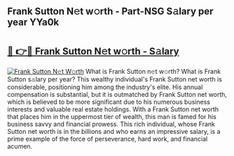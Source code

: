 ## Frank Sutton N𝚎t w𝚘rth - Part-NSG S𝚊lary per year YYa0k

# <h2><a href="http://gc3htl.nevu.top/?p=Frank+Sutton">🔗 👉🔴 Frank Sutton N𝚎t w𝚘rth - S𝚊lary</a></h2>

[![Frank Sutton N𝚎t W𝚘rth](https://i.imgur.com/Oavwk0R.jpeg)](http://gc3htl.nevu.top/?p=Frank+Sutton)
What is Frank Sutton n𝚎t w𝚘rth? What is Frank Sutton s𝚊lary per year?
This wealthy individual's Frank Sutton net worth is considerable, positioning him among the industry's elite. His annual compensation is substantial, but it is outmatched by Frank Sutton net worth, which is believed to be more significant due to his numerous business interests and valuable real estate holdings. With a Frank Sutton net worth that places him in the uppermost tier of wealth, this man is famed for his business savvy and financial prowess. This rich individual, whose Frank Sutton net worth is in the billions and who earns an impressive salary, is a prime example of the force of perseverance, hard work, and financial acumen.
